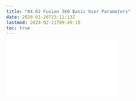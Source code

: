 ```yaml
---
title: "04.02 Fusion 360 Basic User Parameters"
date: 2020-01-26T23:11:13Z
lastmod: 2024-02-21T09:49:19
toc: true
---
```


![Link to included file contents](../../../../3d-modeling/fusion-360/basic-user-parameters-fusion-360.md)
